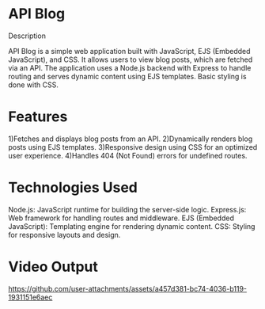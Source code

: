# API Blog
Description

API Blog is a simple web application built with JavaScript, EJS (Embedded JavaScript), and CSS. It allows users to view blog posts, which are fetched via an API. The application uses a Node.js backend with Express to handle routing and serves dynamic content using EJS templates. Basic styling is done with CSS.

# Features
1)Fetches and displays blog posts from an API.
2)Dynamically renders blog posts using EJS templates.
3)Responsive design using CSS for an optimized user experience.
4)Handles 404 (Not Found) errors for undefined routes.

# Technologies Used

Node.js: JavaScript runtime for building the server-side logic.
Express.js: Web framework for handling routes and middleware.
EJS (Embedded JavaScript): Templating engine for rendering dynamic content.
CSS: Styling for responsive layouts and design.

# Video Output




https://github.com/user-attachments/assets/a457d381-bc74-4036-b119-1931151e6aec








